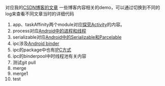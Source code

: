对应我的[CSDN博客的文章](http://blog.csdn.net/hds2011)
一些博客内容相关的demo，可以通过切换到不同的log来查看不同文章当时的详细代码
1. app、taskAffinity两个module对应[探究Activity](http://blog.csdn.net/hds2011/article/details/71215298)的内容。
2. process对应[Android中的进程和线程](http://blog.csdn.net/hds2011/article/details/72663321)
3. serializable对应[Android中的Serializable和Parcelable](http://blog.csdn.net/hds2011/article/details/71713371)
4. ipc涉及[Android binder](http://blog.csdn.net/hds2011/article/details/75255075)
5. ipc的package中也有[IPC方式](http://blog.csdn.net/hds2011/article/details/77072820)
6. ipc的binderpool中时线程池有关内容
7. 测试git pull
8. merge
9. merge1
10. test